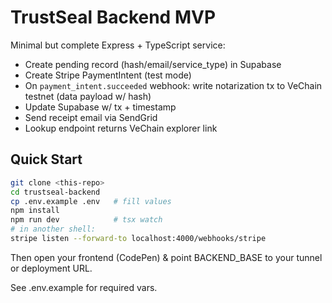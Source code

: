 # TrustSeal Backend MVP

Minimal but complete Express + TypeScript service:
- Create pending record (hash/email/service_type) in Supabase
- Create Stripe PaymentIntent (test mode)
- On `payment_intent.succeeded` webhook: write notarization tx to VeChain testnet (data payload w/ hash)
- Update Supabase w/ tx + timestamp
- Send receipt email via SendGrid
- Lookup endpoint returns VeChain explorer link

## Quick Start

```bash
git clone <this-repo>
cd trustseal-backend
cp .env.example .env   # fill values
npm install
npm run dev            # tsx watch
# in another shell:
stripe listen --forward-to localhost:4000/webhooks/stripe
```

Then open your frontend (CodePen) & point BACKEND_BASE to your tunnel or deployment URL.

See .env.example for required vars.
